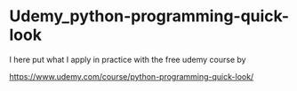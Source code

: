 # Udemy_python-programming-quick-look
I here put what I apply in practice with the free udemy course by 


https://www.udemy.com/course/python-programming-quick-look/
